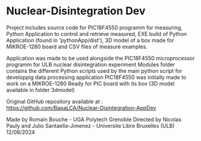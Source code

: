 # Nuclear-Disintegration Dev

Project includes source code for PIC18F4550 programm for measuring, Python Application to control and retrieve measured, EXE build of Python Application (found in 'pythonApp/dist'), 3D model of a box made for MIKROE-1280 board and CSV files of measure examples.

Application was made to be used alongside the PIC18F4550 microprocessor programm for ULB nuclear disintegration experiment
Modules folder contains the different Python scripts used by the main python script for developpig data processing application
PIC18F4550 was initially made to work on a MIKROE-1280 Ready for PIC board with its box (3D model available in folder 3dmodel)

Original GitHub repository available at : https://github.com/BapaLCA/Nuclear-Disintegration-AppDev

Made by Romain Bouche - UGA Polytech Grenoble
Directed by Nicolas Pauly and Julio Santaella-Jimenez - Universite Libre Bruxelles (ULB)
12/08/2024